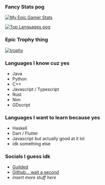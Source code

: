 ### Fancy Stats pog
<!-- Github Stats -->
[![My Epic Gamer Stats](https://github-readme-stats.vercel.app/api?username=MASTRIO&theme=shades-of-purple&count_private=true&show_icons=true&include_all_commits=true)](https://github.com/anuraghazra/github-readme-stats)

<!-- My Top Languages -->
[![Top Languages pog](https://github-readme-stats.vercel.app/api/top-langs/?username=MASTRIO&theme=shades-of-purple&langs_count=80&layout=compact)](https://github.com/anuraghazra/github-readme-stats)

### Epic Trophy thing
<!-- Ebic Trophies -->
[![trophy](https://github-profile-trophy.vercel.app/?username=MASTRIO&theme=onedark)](https://github.com/MASTRIO/github-profile-trophy)

### Languages I know cuz yes
- Java
- Python
- C++
- Javascript / Typescript
- Rust
- Nim
- GDscript

### Languages I want to learn because yes
- Haskell
- Dart / Flutter
- Javascript but actually good at it lol
- idk something else

### Socials I guess idk
- [Guilded](https://www.guilded.gg/u/MASTRIO)
- [Github... wait a second](https://github.com/MASTRIO)
- *insert more stuff here*
